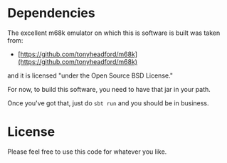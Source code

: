 # Dependencies

The excellent m68k emulator on which this is software is built was
taken from:

+ [https://github.com/tonyheadford/m68k](https://github.com/tonyheadford/m68k)

and it is licensed "under the Open Source BSD License."

For now, to build this software, you need to have that jar in your path.

Once you've got that, just do `sbt run` and you should be in business.

# License

Please feel free to use this code for whatever you like.
